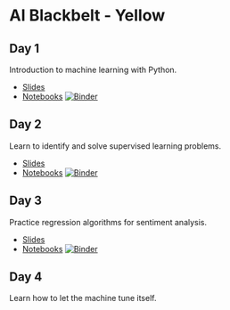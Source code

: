 # AI Blackbelt - Yellow

## Day 1

Introduction to machine learning with Python.

- [Slides](https://ai-blackbelt.github.io/yellow/slides/day1.html)
- [Notebooks](https://github.com/AI-BlackBelt/yellow/tree/master/notebooks)
[![Binder](https://mybinder.org/badge_logo.svg)](https://mybinder.org/v2/gh/AI-BlackBelt/yellow/master)

## Day 2

Learn to identify and solve supervised learning problems.

- [Slides](https://ai-blackbelt.github.io/yellow/slides/day2.html)
- [Notebooks](https://github.com/AI-BlackBelt/yellow/tree/master/notebooks)
[![Binder](https://mybinder.org/badge_logo.svg)](https://mybinder.org/v2/gh/AI-BlackBelt/yellow/master)

## Day 3

Practice regression algorithms for sentiment analysis.

- [Slides](https://ai-blackbelt.github.io/yellow/slides/day3.html)
- [Notebooks](https://github.com/AI-BlackBelt/yellow/tree/master/notebooks)
[![Binder](https://mybinder.org/badge_logo.svg)](https://mybinder.org/v2/gh/AI-BlackBelt/yellow/master)

## Day 4

Learn how to let the machine tune itself.
